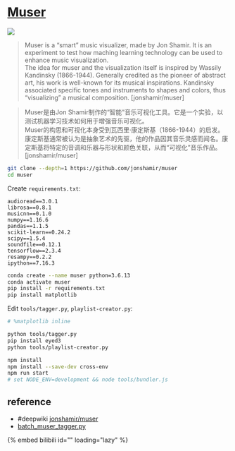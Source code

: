 # [Muser](https://github.com/jonshamir/muser)

![](https://img.shields.io/github/license/jonshamir/muser)

> Muser is a “smart” music visualizer, made by Jon Shamir. It is an experiment to test how maching learning technology can be used to enhance music visualization.  
> The idea for muser and the visualization itself is inspired by Wassily Kandinsky (1866-1944). Generally credited as the pioneer of abstract art, his work is well-known for its musical inspirations. Kandinsky associated specific tones and instruments to shapes and colors, thus “visualizing” a musical composition. [jonshamir/muser]

> Muser是由Jon Shamir制作的“智能”音乐可视化工具。它是一个实验，以测试机器学习技术如何用于增强音乐可视化。  
> Muser的构思和可视化本身受到瓦西里·康定斯基（1866-1944）的启发。康定斯基通常被认为是抽象艺术的先驱，他的作品因其音乐灵感而闻名。康定斯基将特定的音调和乐器与形状和颜色关联，从而“可视化”音乐作品。 [jonshamir/muser]

```sh
git clone --depth=1 https://github.com/jonshamir/muser
cd muser
```

Create `requirements.txt`:

```
audioread==3.0.1
librosa==0.8.1
musicnn==0.1.0
numpy==1.16.6
pandas==1.1.5
scikit-learn==0.24.2
scipy==1.5.4
soundfile==0.12.1
tensorflow==2.3.4
resampy==0.2.2
ipython==7.16.3
```

```sh
conda create --name muser python=3.6.13
conda activate muser
pip install -r requirements.txt
pip install matplotlib
```

Edit `tools/tagger.py`, `playlist-creator.py`:

```py
# %matplotlib inline
```

```sh
python tools/tagger.py
pip install eyed3
python tools/playlist-creator.py
```

```sh
npm install
npm install --save-dev cross-env
npm run start
# set NODE_ENV=development && node tools/bundler.js
```

## reference

- #deepwiki [jonshamir/muser](https://deepwiki.com/jonshamir/muser)
- [batch_muser_tagger.py](https://gist.github.com/scillidan/92b36835451da63a247e287e6753ea5c)

[^1]: [Instruction how to install the package to solve dependency issues](https://github.com/jordipons/musicnn/issues/28)
[^2]: [Install TensorFlow with pip](https://www.tensorflow.org/install/pip)
[^3]: [Python pip 清华安装源被封禁下载](https://rewrz.com/archive/tsinghua-pip-source-blocked-requests)

{% embed bilibili id="<id>" loading="lazy" %}
